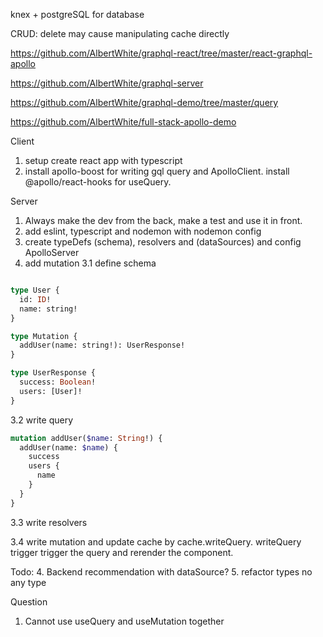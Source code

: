 knex + postgreSQL for database

CRUD: delete may cause manipulating cache directly

https://github.com/AlbertWhite/graphql-react/tree/master/react-graphql-apollo

https://github.com/AlbertWhite/graphql-server

https://github.com/AlbertWhite/graphql-demo/tree/master/query

https://github.com/AlbertWhite/full-stack-apollo-demo

Client

1. setup create react app with typescript
2. install apollo-boost for writing gql query and ApolloClient. install @apollo/react-hooks for useQuery.

Server

1. Always make the dev from the back, make a test and use it in front.
2. add eslint, typescript and nodemon with nodemon config
3. create typeDefs (schema), resolvers and (dataSources) and config ApolloServer
4. add mutation
3.1 define schema
```graphql

type User {
  id: ID!
  name: string!
}

type Mutation {
  addUser(name: string!): UserResponse!
}

type UserResponse {
  success: Boolean!
  users: [User]!
}
```

3.2 write query
```graphql
mutation addUser($name: String!) {
  addUser(name: $name) {
    success
    users {
      name
    }
  }
}
```

3.3 write resolvers

3.4 write mutation and update cache by cache.writeQuery. writeQuery trigger trigger the query and rerender the component.

Todo:
4. Backend recommendation with dataSource? 
5. refactor types no any type

Question
1. Cannot use useQuery and useMutation together